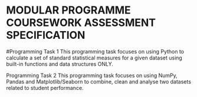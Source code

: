 # MODULAR PROGRAMME COURSEWORK ASSESSMENT SPECIFICATION

#Programming Task 1
This programming task focuses on using Python to calculate a set of standard statistical measures for a given dataset using built-in functions and data structures ONLY.

Programming Task 2
This programming task focuses on using NumPy, Pandas and Matplotlib/Seaborn to combine, clean and analyse two datasets related to student performance. 




